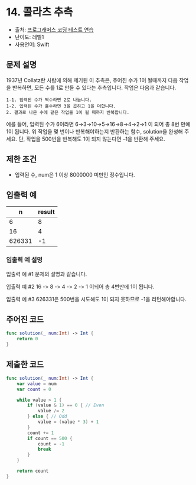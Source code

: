 # 14. 콜라츠 추측    

- 출처: [프로그래머스 코딩 테스트 연습](https://programmers.co.kr/learn/challenges)
- 난이도: 레벨1
- 사용언어: Swift



## 문제 설명  

1937년 Collatz란 사람에 의해 제기된 이 추측은, 주어진 수가 1이 될때까지 다음 작업을 반복하면, 모든 수를 1로 만들 수 있다는 추측입니다. 작업은 다음과 같습니다.
~~~
1-1. 입력된 수가 짝수라면 2로 나눕니다.
1-2. 입력된 수가 홀수라면 3을 곱하고 1을 더합니다.
2. 결과로 나온 수에 같은 작업을 1이 될 때까지 반복합니다.
~~~
예를 들어, 입력된 수가 6이라면 6→3→10→5→16→8→4→2→1 이 되어 총 8번 만에 1이 됩니다. 위 작업을 몇 번이나 반복해야하는지 반환하는 함수, solution을 완성해 주세요. 단, 작업을 500번을 반복해도 1이 되지 않는다면 –1을 반환해 주세요.



## 제한 조건   

- 입력된 수, num은 1 이상 8000000 미만인 정수입니다.



## 입출력 예  

| n      | result |
| ------ | ------ |
| 6      | 8      |
| 16     | 4      |
| 626331 | -1     |

### 입출력 예 설명  

입출력 예 #1
문제의 설명과 같습니다.

입출력 예 #2
16 -> 8 -> 4 -> 2 -> 1 이되어 총 4번만에 1이 됩니다.

입출력 예 #3
626331은 500번을 시도해도 1이 되지 못하므로 -1을 리턴해야합니다.




## 주어진 코드  

~~~swift
func solution(_ num:Int) -> Int {
    return 0
}
~~~



## 제출한 코드  

~~~swift
func solution(_ num:Int) -> Int {
    var value = num
    var count = 0

    while value > 1 {
        if (value & 1) == 0 { // Even
            value /= 2
        } else { // Odd
            value = (value * 3) + 1
        }
        count += 1
        if count == 500 {
            count = -1
            break
        }
    }

    return count
}
~~~
